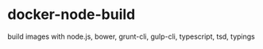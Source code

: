 # docker-node-build
build images with node.js, bower, grunt-cli, gulp-cli, typescript, tsd, typings
